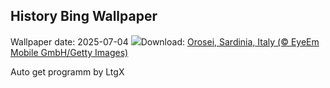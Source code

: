 ## History Bing Wallpaper
Wallpaper date: 2025-07-04
![](https://www.bing.com/th?id=OHR.OroseiSardegna_EN-GB2474653063_UHD.jpg&w=1000)Download: [Orosei, Sardinia, Italy (© EyeEm Mobile GmbH/Getty Images)](https://www.bing.com/th?id=OHR.OroseiSardegna_EN-GB2474653063_UHD.jpg)

Auto get programm by LtgX
